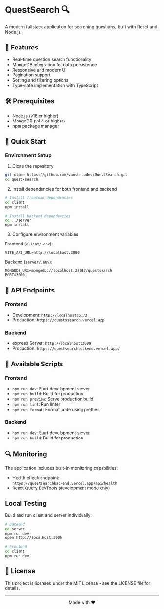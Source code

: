 # QuestSearch 🔍

A modern fullstack application for searching questions, built with React and Node.js.

## 🌟 Features

- Real-time question search functionality
- MongoDB integration for data persistence
- Responsive and modern UI
- Pagination support
- Sorting and filtering options
- Type-safe implementation with TypeScript

## 🛠 Prerequisites

- Node.js (v16 or higher)
- MongoDB (v4.4 or higher)
- npm package manager

## 🚀 Quick Start

### Environment Setup

1. Clone the repository
```bash
git clone https://github.com/vansh-codes/QuestSearch.git
cd quest-search
```

2. Install dependencies for both frontend and backend
```bash
# Install frontend dependencies
cd client
npm install

# Install backend dependencies
cd ../server
npm install
```

3. Configure environment variables

Frontend (`client/.env`):
```env
VITE_API_URL=http://localhost:3000
```

Backend (`server/.env`):
```env
MONGODB_URI=mongodb://localhost:27017/questsearch
PORT=3000
```

## 📡 API Endpoints

### Frontend
- Development: `http://localhost:5173`
- Production: `https://questssearch.vercel.app`

### Backend
- express Server: `http://localhost:3000`
- Production: `https://questsearchbackend.vercel.app/`

## 🔧 Available Scripts

### Frontend

- `npm run dev`: Start development server
- `npm run build`: Build for production
- `npm run preview`: Serve production build
- `npm run lint`: Run linter
- `npm run format`: Format code using prettier

### Backend

- `npm run dev`: Start development server
- `npm run build`: Build for production

## 🔍 Monitoring

The application includes built-in monitoring capabilities:

- Health check endpoint: `https://questsearchbackend.vercel.app/api/health`
- React Query DevTools (development mode only)

## Local Testing

Build and run client and server individually:

```bash
# Backend
cd server
npm run dev
open http://localhost:3000

# Frontend
cd client
npm run dev
```

## 📜 License

This project is licensed under the MIT License - see the [LICENSE](LICENSE) file for details.

---

<p align="center">Made with ❤️</p>
